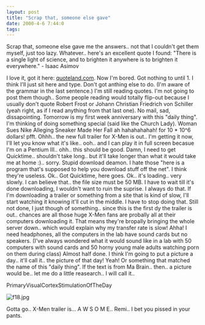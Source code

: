 ```yaml
---
layout: post
title: "Scrap that, someone else gave"
date: 2000-4-6 7:44:0
tags: 
---
```


Scrap that, someone else gave me the answers.. not that I couldn't get them myself, just too lazy. Whatever.. here's an excellent quote I found:
"There is a single light of science, and to brighten it anywhere is to brighten it everywhere." - Isaac Asimov

I love it, got it here: [quoteland.com][1]. Now I'm bored. Got nothing to until 1. I think I'll just sit here and type. Don't got anthing else to do. (I'm aware of the grammar in the last sentence.) I'm still reading quotes. I'm not going to post them though.. Some people reading would totally flip-out because I usually don't quote Robert Frost or Johann Christian Friedrich von Schiller (yeah right, as if I read anything from that last one). No mail, sad, dissapointing. Tomorrow is my first week anniversary with this "daily thing". I'm thinking of doing something special (said like the Church Lady). Woman Sues Nike Alleging Sneaker Made Her Fall ah hahahahahah! for 10 * 10^6 dollars! pfft. Ohhh.. the new full trailer for X-Men is out.. I'm getting it now, I'll let you know what it's like.. ooh.. and I can play it in full screen becasue I'm on a Pentium III.. ohh.. this should be good. Damn, I need to get Quicktime.. shouldn't take long.. but it'll take longer than what it would take me at home :).. sorry. Stupid download deamon. I hate those "here is a program that's supposed to help you download stuff off the net". I think they're useless. Ok.. Got Quicktime, here goes. Ok.. it's loading.. very slowly. I can believe that.. the file size must be 50 MB. I have to wait till it's done downloading, I wouldn't want to ruin the suprise. I always do that. If I'm downloading a trailer or something from a site that is kind of slow, I'll start watching it knowing it'll cut in the middle. I have to stop doing that. Still not done, I just though of something.. since this is the first dy the trailer is out.. chances are all those huge X-Men fans are probally all at their computers downloading it. That means they're bropally bringing the whole server down.. which would explain why my transfer rate is slow! Ahha! I need headphones, all the computers in the lab have sound cards but no speakers. (I've always wondered what it would sound like in a lab with 50 computers with sound cards and 50 horny young male adults watching porn on them during class) Almost half done. I think I'm going to put a picture a day.. it'll call it.. the picture of that day! Yeah! Or something that matched the name of this "daily thing". If the text is from Ma Brain.. then.. a picture would be.. let me do a little reasearch.. I will call it..





PrimaryVisualCortexStimulationOfTheDay



![f18.jpg][2]






Gotta go.. X-Men trailer is... A W S O M E.. Remi.. I bet you pissed in your pants.



   [1]: http://www.quoteland.com/
   [2]: http://3.bp.blogspot.com/-Y8_V65xCEts/Tn0Prli_ywI/AAAAAAAAAGc/MzuSyJbCAE0/s320/f18.jpg
